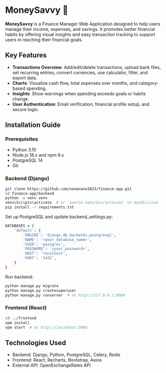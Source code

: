 # MoneySavvy 💸

**MoneySavvy** is a Finance Manager Web Application designed to help users manage their income, expenses, and savings. It promotes better financial habits by offering visual insights and easy transaction tracking to support users in reaching their financial goals.

## Key Features

- **Transactions Overview**: Add/edit/delete transactions, upload bank files, set recurring entries, convert currencies, use calculator, filter, and export data.
- **Charts**: Visualize cash flow, total expenses over months, and category-based spending.
- **Insights**: Show warnings when spending exceeds goals or habits change.
- **User Authentication**: Email verification, financial profile setup, and secure login.

## Installation Guide

### Prerequisites
- Python 3.10  
- Node.js 18.x and npm 9.x  
- PostgreSQL 14  
- Git  

### Backend (Django)
```bash
git clone https://github.com/nananana1023/finance-app.git
cd finance-app/backend
python -m venv venv
venv\Scripts\activate  # or 'source venv/bin/activate' on macOS/Linux
pip install -r requirements.txt
```

Set up PostgreSQL and update backend_settings.py:
```bash
DATABASES = {
    'default': {
        'ENGINE': 'django.db.backends.postgresql',
        'NAME': '<your_database_name>',
        'USER': 'postgres',
        'PASSWORD': '<your_password>',
        'HOST': 'localhost',
        'PORT': '5432',
    }
}
```
Run backend:
```bash
python manage.py migrate
python manage.py createsuperuser
python manage.py runserver  # at http://127.0.0.1:8000
```

### Frontend (React)
```bash
cd ../frontend
npm install
npm start  # at http://localhost:3000
```

## Technologies Used
- Backend: Django, Python, PostgreSQL, Celery, Redis
- Frontend: React, Recharts, Bootstrap, Axios
- External API: OpenExchangeRates API
